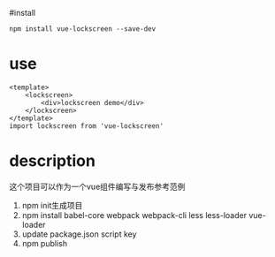 #install

```
npm install vue-lockscreen --save-dev
```

# use

```
<template>
    <lockscreen>
        <div>lockscreen demo</div>
    </lockscreen>
</template>
import lockscreen from 'vue-lockscreen'

```

# description
这个项目可以作为一个vue组件编写与发布参考范例

1. npm init生成项目
2. npm install babel-core webpack webpack-cli less less-loader vue-loader
3. update package.json script key
4. npm publish
